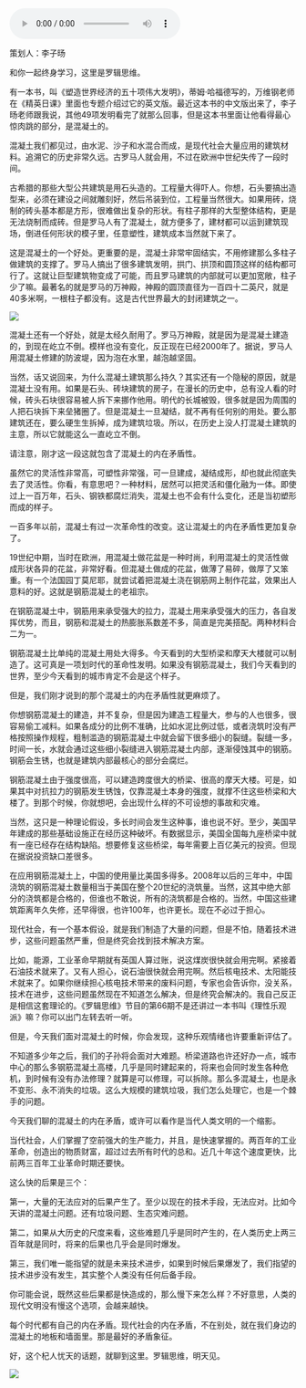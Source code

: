 <audio src="http://igetoss.cdn.igetget.com/mp3/201809/26/201809261403352349059306.mp3" controls="controls">您的浏览器不支持 audio 标签。</audio><p>策划人：李子旸</p><p>和你一起终身学习，这里是罗辑思维。</p><p>有一本书，叫《塑造世界经济的五十项伟大发明》，蒂姆·哈福德写的，万维钢老师在《精英日课》里面也专题介绍过它的英文版。最近这本书的中文版出来了，李子旸老师跟我说，其他49项发明看完了就那么回事，但是这本书里面让他看得最心惊肉跳的部分，是混凝土的。</p><p>混凝土我们都见过，由水泥、沙子和水混合而成，是现代社会大量应用的建筑材料。追溯它的历史非常久远。古罗马人就会用，不过在欧洲中世纪失传了一段时间。</p><p>古希腊的那些大型公共建筑是用石头造的。工程量大得吓人。你想，石头要搞出造型来，必须在建设之间就雕刻好，然后吊装到位，工程量当然很大。如果用砖，烧制的砖头基本都是方形，很难做出复杂的形状。有柱子那样的大型整体结构，更是无法烧制而成砖。但是罗马人有了混凝土，就方便多了，建材都可以运到建筑现场，倒进任何形状的模子里，任意塑性，建筑成本当然就下来了。</p><p>这是混凝土的一个好处。更重要的是，混凝土非常牢固结实，不用修建那么多柱子做建筑的支撑了。罗马人搞出了很多建筑发明，拱门、拱顶和圆顶这样的结构都可行了。这就让巨型建筑物变成了可能，而且罗马建筑的内部就可以更加宽敞，柱子少了嘛。最著名的就是罗马的万神殿，神殿的圆顶直径为一百四十二英尺，就是40多米啊，一根柱子都没有。这是古代世界最大的封闭建筑之一。</p><img src="https://piccdn.igetget.com/img/201811/29/201811291959389381652161.jpg" /><p>混凝土还有一个好处，就是太经久耐用了。罗马万神殿，就是因为是混凝土建造的，到现在屹立不倒。模样也没有变化，反正现在已经2000年了。据说，罗马人用混凝土修建的防波堤，因为泡在水里，越泡越坚固。</p><p>当然，话又说回来，为什么混凝土建筑那么持久？其实还有一个隐秘的原因，就是混凝土没有用。如果是石头、砖块建筑的房子，在漫长的历史中，总有没人看的时候，砖头石块很容易被人拆下来挪作他用。明代的长城被毁，很多就是因为周围的人把石块拆下来垒猪圈了。但是混凝土一旦凝结，就不再有任何别的用处。要么那建筑还在，要么硬生生拆掉，成为建筑垃圾。所以，在历史上没人打混凝土建筑的主意，所以它就能这么一直屹立不倒。</p><p>请注意，刚才这一段这就包含了混凝土的内在矛盾性。</p><p>虽然它的灵活性非常高，可塑性非常强，可一旦建成，凝结成形，却也就此彻底失去了灵活性。你看，有意思吧？一种材料，居然可以把灵活和僵化融为一体。即使过上一百万年，石头、钢铁都腐烂消失，混凝土也不会有什么变化，还是当初塑形而成的样子。</p><p>一百多年以前，混凝土有过一次革命性的改变。这让混凝土的内在矛盾性更加复杂了。</p><p>19世纪中期，当时在欧洲，用混凝土做花盆是一种时尚，利用混凝土的灵活性做成形状各异的花盆，非常好看。但混凝土做成的花盆，做薄了易碎，做厚了又笨重。有一个法国园丁莫尼耶，就尝试着把混凝土浇在钢筋网上制作花盆，效果出人意料的好。这就是钢筋混凝土的老祖宗。</p><p>在钢筋混凝土中，钢筋用来承受强大的拉力，混凝土用来承受强大的压力，各自发挥优势，而且，钢筋和混凝土的热膨胀系数差不多，简直是完美搭配。两种材料合二为一。</p><p>钢筋混凝土比单纯的混凝土用处大得多。今天看到的大型桥梁和摩天大楼就可以制造了。这可真是一项划时代的革命性发明。如果没有钢筋混凝土，我们今天看到的世界，至少今天看到的城市肯定不会是这个样子。</p><p>但是，我们刚才说到的那个混凝土的内在矛盾性就更麻烦了。</p><p>你想钢筋混凝土的建造，并不复杂，但是因为建造工程量大，参与的人也很多，很容易偷工减料。如果各成分的比例不准确，比如水泥比例过低，或者浇筑时没有严格按照操作规程，粗制滥造的钢筋混凝土中就会留下很多细小的裂缝。裂缝一多，时间一长，水就会通过这些细小裂缝进入钢筋混凝土内部，逐渐侵蚀其中的钢筋。钢筋会生锈，也就是建筑内部最核心的部分会腐烂。</p><p>钢筋混凝土由于强度很高，可以建造跨度很大的桥梁、很高的摩天大楼。可是，如果其中对抗拉力的钢筋发生锈蚀，仅靠混凝土本身的强度，就撑不住这些桥梁和大楼了。到那个时候，你就想吧，会出现什么样的不可设想的事故和灾难。</p><p>当然，这只是一种理论假设，多长时间会发生这种事，谁也说不好。至少，美国早年建成的那些基础设施正在经历这种破坏。有数据显示，美国全国每九座桥梁中就有一座已经存在结构缺陷。想要修复这些桥梁，每年需要上百亿美元的投资。但现在据说投资缺口差很多。</p><p>在应用钢筋混凝土上，中国的使用量比美国多得多。2008年以后的三年中，中国浇筑的钢筋混凝土数量相当于美国在整个20世纪的浇筑量。当然，这其中绝大部分的浇筑都是合格的，但谁也不敢说，所有的浇筑都是合格的。当然，中国这些建筑距离年久失修，还早得很，也许100年，也许更长。现在不必过于担心。</p><p>现代社会，有一个基本假设，就是我们制造了大量的问题，但是不怕，随着技术进步，这些问题虽然严重，但是终究会找到技术解决方案。</p><p>比如，能源，工业革命早期就有英国人算过账，说这煤炭很快就会用完啊。紧接着石油技术就来了。又有人担心，说石油很快就会用完啊。然后核电技术、太阳能技术就来了。如果你继续担心核电技术带来的废料问题，专家也会告诉你，没关系，技术在进步，这些问题虽然现在不知道怎么解决，但是终究会解决的。我自己反正是相信这套理论的。《罗辑思维》节目的第66期不是还讲过一本书叫《理性乐观派》嘛？你可以出门左转去听一听。</p><p>但是，今天我们面对混凝土的时候，你会发现，这种乐观情绪也许要重新评估了。</p><p>不知道多少年之后，我们的子孙将会面对大难题。桥梁道路也许还好办一点，城市中心的那么多钢筋混凝土高楼，几乎是同时建起来的，将来也会同时发生各种危机，到时候有没有办法修理？就算是可以修理，可以拆除。那么多混凝土，也是永不变形、永不消失的垃圾。这么大规模的建筑垃圾，我们怎么处理它，也是一个棘手的问题。</p><p>今天我们聊的混凝土的内在矛盾，或许可以看作是当代人类文明的一个缩影。</p><p>当代社会，人们掌握了空前强大的生产能力，并且，是快速掌握的。两百年的工业革命，创造出的物质财富，超过过去所有时代的总和。近几十年这个速度更快，比前两三百年工业革命时期还要快。</p><p>这么快的后果是三个：</p><p>第一，大量的无法应对的后果产生了。至少以现在的技术手段，无法应对。比如今天讲的混凝土问题。还有垃圾问题、生态灾难问题。</p><p>第二，如果从大历史的尺度来看，这些难题几乎是同时产生的，在人类历史上两三百年就是同时，将来的后果也几乎会是同时爆发。</p><p>第三，我们唯一能指望的就是未来技术进步，如果到时候后果爆发了，我们指望的技术进步没有发生，其实整个人类没有任何后备手段。</p><p>你可能会说，既然这些后果都是快造成的，那么慢下来怎么样？不好意思，人类的现代文明没有慢这个选项，会越来越快。</p><p>每个时代都有自己的内在矛盾。现代社会的内在矛盾，不在别处，就在我们身边的混凝土的地板和墙面里。那是最好的矛盾象征。</p><p> </p><p></p><p></p><p>好，这个杞人忧天的话题，就聊到这里。罗辑思维，明天见。</p><img src="https://piccdn.igetget.com/img/201809/26/201809261950456934913092.jpg" />